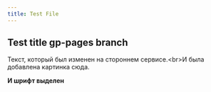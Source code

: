 ```yaml
---
title: Test File
---
```


## Test title gp-pages branch

Текст, который был изменен на стороннем сервисе.&lt;br&gt;И была добавлена картинка сюда.

**И шрифт выделен**
